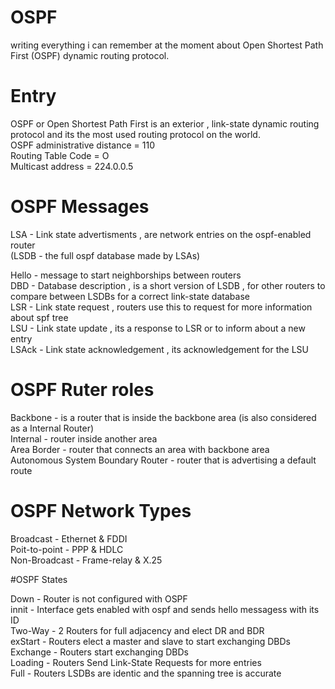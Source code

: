# OSPF
writing everything i can remember at the moment about Open Shortest Path First (OSPF) dynamic routing protocol.

# Entry
OSPF or Open Shortest Path First is an exterior , link-state dynamic routing protocol and its the most used routing protocol on the world. <br>
OSPF administrative distance = 110 <br>
Routing Table Code = O <br>
Multicast address = 224.0.0.5  <br>

# OSPF Messages 
LSA - Link state advertisments , are network entries on the ospf-enabled router <br>
(LSDB - the full ospf database made by LSAs) <br>

Hello - message to start neighborships between routers  <br>
DBD - Database description , is a short version of LSDB , for other routers to compare between LSDBs for a correct link-state database <br>
LSR - Link state request , routers use this to request for more information about spf tree <br>
LSU - Link state update , its a response to LSR or to inform about a new entry  <br>
LSAck - Link state acknowledgement , its acknowledgement for the LSU <br> 

# OSPF Ruter roles
Backbone - is a router that is inside the backbone area (is also considered as a Internal Router)  <br>
Internal - router inside another area  <br>
Area Border - router that connects an area with backbone area <br>
Autonomous System Boundary Router - router that is advertising a default route <br>

# OSPF Network Types
Broadcast - Ethernet & FDDI <br>
Poit-to-point - PPP & HDLC <br>
Non-Broadcast - Frame-relay & X.25 <br>


#OSPF States

Down - Router is not configured with OSPF <br>
innit - Interface gets enabled with ospf and sends hello messagess with its ID <br>
Two-Way - 2 Routers for full adjacency and elect DR and BDR <br>
exStart - Routers elect a master and slave to start exchanging DBDs <br>
Exchange - Routers start exchanging DBDs <br>
Loading - Routers Send Link-State Requests for more entries <br>
Full - Routers LSDBs are identic and the spanning tree is accurate <br>



